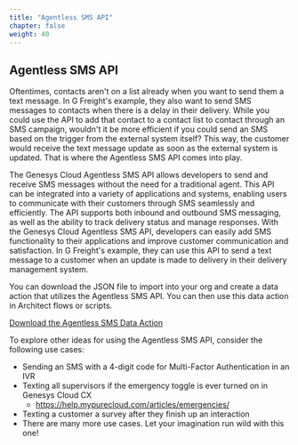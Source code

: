```yaml
---
title: "Agentless SMS API"
chapter: false
weight: 40
---
```


## Agentless SMS API
Oftentimes, contacts aren't on a list already when you want to send them a text message. In G Freight's example, they also want to send SMS messages to contacts when there is a delay in their delivery. While you could use the API to add that contact to a contact list to contact through an SMS campaign, wouldn't it be more efficient if you could send an SMS based on the trigger from the external system itself? This way, the customer would receive the text message update as soon as the external system is updated. That is where the Agentless SMS API comes into play.

The Genesys Cloud Agentless SMS API allows developers to send and receive SMS messages without the need for a traditional agent. This API can be integrated into a variety of applications and systems, enabling users to communicate with their customers through SMS seamlessly and efficiently. The API supports both inbound and outbound SMS messaging, as well as the ability to track delivery status and manage responses. With the Genesys Cloud Agentless SMS API, developers can easily add SMS functionality to their applications and improve customer communication and satisfaction. In G Freight's example, they can use this API to send a text message to a customer when an update is made to delivery in their delivery management system.

You can download the JSON file to import into your org and create a data action that utilizes the Agentless SMS API. You can then use this data action in Architect flows or scripts.

[Download the Agentless SMS Data Action](/json/agentlessSMSAPI.json)

To explore other ideas for using the Agentless SMS API, consider the following use cases: 
- Sending an SMS with a 4-digit code for Multi-Factor Authentication in an IVR
- Texting all supervisors if the emergency toggle is ever turned on in Genesys Cloud CX
    - https://help.mypurecloud.com/articles/emergencies/
- Texting a customer a survey after they finish up an interaction
- There are many more use cases. Let your imagination run wild with this one!